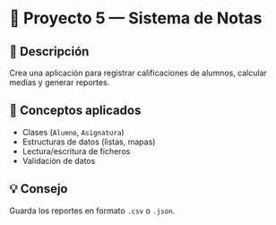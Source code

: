 # 🧾 Proyecto 5 — Sistema de Notas

## 🧩 Descripción
Crea una aplicación para registrar calificaciones de alumnos, calcular medias y generar reportes.

## 🧠 Conceptos aplicados
- Clases (`Alumno`, `Asignatura`)
- Estructuras de datos (listas, mapas)
- Lectura/escritura de ficheros
- Validación de datos

## 💡 Consejo
Guarda los reportes en formato `.csv` o `.json`.
